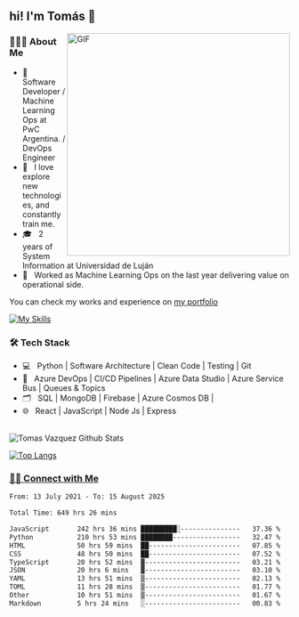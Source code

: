 <h2> hi! I'm Tomás 👋</h2>
<img align="right" alt="GIF" src="https://media1.giphy.com/media/TfelnmQ8VU3K/giphy.gif" width="400"/>

<h3> 👨🏻‍💻 About Me </h3>

- 🔭 &nbsp; Software Developer / Machine Learning Ops at PwC Argentina. / DevOps Engineer
- 🤔 &nbsp; I love explore new technologies, and constantly train me.
- 🎓 &nbsp; 2 years of System Information at Universidad de Luján 
- 💼 &nbsp; Worked as Machine Learning Ops on the last year delivering value on operational side.


You can check my works and experience on <a href = 'https://tomasvazquez.web.app'>my portfolio</a>

[![My Skills](https://skillicons.dev/icons?i=python,fastapi,git,docker,firebase,mongodb,azure,js,postman,jenkins,bash,linux)](https://skillicons.dev)
<p align="center"> 
<h3>🛠 Tech Stack</h3>

- 💻 &nbsp; Python | Software Architecture | Clean Code | Testing | Git
- 🔧 &nbsp; Azure DevOps | CI/CD Pipelines | Azure Data Studio | Azure Service Bus | Queues & Topics
- 🗂️ &nbsp; SQL | MongoDB | Firebase | Azure Cosmos DB | 
- 🌐 &nbsp; React | JavaScript | Node Js | Express 

<br>

<img align="center" src='https://github-readme-stats.vercel.app/api?username=vazqueztomas&&show_icons=true&title_color=#1f619c&icon_color=bb2acf&text_color=daf7dc&bg_color=#1f619c%22' alt="Tomas Vazquez Github Stats">

</br>


[![Top Langs](https://github-readme-stats.vercel.app/api/top-langs/?username=vazqueztomas)](https://github.com/vazqueztomas/github-readme-stats)
<br>


<h3> <a href = "https://www.linkedin.com/in/tomasvazquez21/" target = "_blank" rel="noopener noreferrer">🤝🏻 Connect with Me </a></h3>

<!--START_SECTION:waka-->

```txt
From: 13 July 2021 - To: 15 August 2025

Total Time: 649 hrs 26 mins

JavaScript       242 hrs 36 mins █████████░---------------   37.36 %
Python           210 hrs 53 mins ████████-----------------   32.47 %
HTML             50 hrs 59 mins  ██-----------------------   07.85 %
CSS              48 hrs 50 mins  ██-----------------------   07.52 %
TypeScript       20 hrs 52 mins  ▓------------------------   03.21 %
JSON             20 hrs 6 mins   ▓------------------------   03.10 %
YAML             13 hrs 51 mins  ▒------------------------   02.13 %
TOML             11 hrs 28 mins  ▒------------------------   01.77 %
Other            10 hrs 51 mins  ▒------------------------   01.67 %
Markdown         5 hrs 24 mins   ░------------------------   00.83 %
```

<!--END_SECTION:waka-->
<br>


